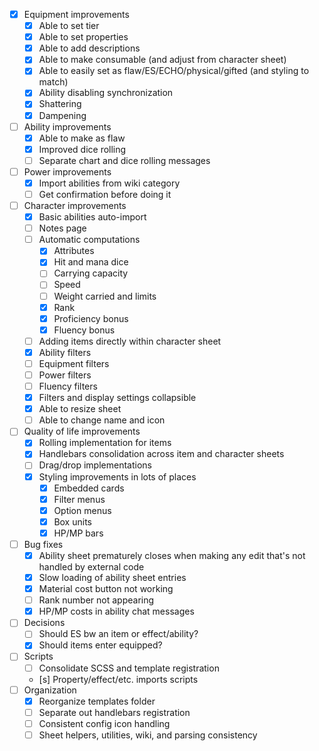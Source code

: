 - [x] Equipment improvements
  - [x] Able to set tier
  - [x] Able to set properties
  - [x] Able to add descriptions
  - [x] Able to make consumable (and adjust from character sheet)
  - [x] Able to easily set as flaw/ES/ECHO/physical/gifted (and styling to match)
  - [x] Ability disabling synchronization
  - [x] Shattering
  - [x] Dampening
- [ ] Ability improvements
  - [x] Able to make as flaw
  - [x] Improved dice rolling
  - [ ] Separate chart and dice rolling messages
- [ ] Power improvements
  - [x] Import abilities from wiki category
  - [ ] Get confirmation before doing it
- [ ] Character improvements
  - [x] Basic abilities auto-import
  - [ ] Notes page
  - [ ] Automatic computations
    - [x] Attributes
    - [x] Hit and mana dice
    - [ ] Carrying capacity
    - [ ] Speed
    - [ ] Weight carried and limits
    - [x] Rank
    - [x] Proficiency bonus
    - [x] Fluency bonus
  - [ ] Adding items directly within character sheet
  - [x] Ability filters
  - [ ] Equipment filters
  - [ ] Power filters
  - [ ] Fluency filters
  - [x] Filters and display settings collapsible
  - [x] Able to resize sheet
  - [ ] Able to change name and icon
- [ ] Quality of life improvements
  - [x] Rolling implementation for items
  - [x] Handlebars consolidation across item and character sheets
  - [ ] Drag/drop implementations
  - [x] Styling improvements in lots of places
    - [x] Embedded cards
    - [x] Filter menus
    - [x] Option menus
    - [x] Box units
    - [x] HP/MP bars
- [ ] Bug fixes
  - [x] Ability sheet prematurely closes when making any edit that's not handled by external code
  - [x] Slow loading of ability sheet entries
  - [x] Material cost button not working
  - [ ] Rank number not appearing
  - [x] HP/MP costs in ability chat messages
- [ ] Decisions
  - [ ] Should ES bw an item or effect/ability?
  - [x] Should items enter equipped?
- [ ] Scripts
  - [ ] Consolidate SCSS and template registration
  - [s] Property/effect/etc. imports scripts
- [ ] Organization
  - [x] Reorganize templates folder
  - [ ] Separate out handlebars registration
  - [ ] Consistent config icon handling
  - [ ] Sheet helpers, utilities, wiki, and parsing consistency